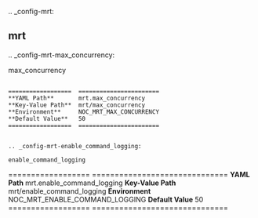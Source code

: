 .. _config-mrt:

mrt
---


.. _config-mrt-max_concurrency:

max_concurrency
~~~~~~~~~~~~~~~

==================  =======================
**YAML Path**       mrt.max_concurrency
**Key-Value Path**  mrt/max_concurrency
**Environment**     NOC_MRT_MAX_CONCURRENCY
**Default Value**   50
==================  =======================


.. _config-mrt-enable_command_logging:

enable_command_logging
~~~~~~~~~~~~~~~~~~~~~~

==================  ==============================
**YAML Path**       mrt.enable_command_logging
**Key-Value Path**  mrt/enable_command_logging
**Environment**     NOC_MRT_ENABLE_COMMAND_LOGGING
**Default Value**   50
==================  ==============================


